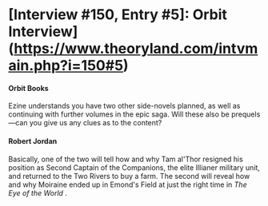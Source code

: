# [Interview #150, Entry #5]: Orbit Interview](https://www.theoryland.com/intvmain.php?i=150#5)

#### Orbit Books

Ezine understands you have two other side-novels planned, as well as continuing with further volumes in the epic saga. Will these also be prequels—can you give us any clues as to the content?

#### Robert Jordan

Basically, one of the two will tell how and why Tam al'Thor resigned his position as Second Captain of the Companions, the elite Illianer military unit, and returned to the Two Rivers to buy a farm. The second will reveal how and why Moiraine ended up in Emond's Field at just the right time in
*The Eye of the World*
.

